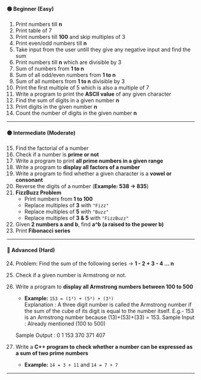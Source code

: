 <!-- Will have to practice them again then update them in .cpp files respectively -->
#### **🟢 Beginner (Easy)**
1. Print numbers till **n**  
2. Print table of 7  
3. Print numbers till **100** and skip multiples of 3  
4. Print even/odd numbers till **n**  
5. Take input from the user untill they give any negative input and find the sum  
6. Print numbers till **n** which are divisible by 3  
7. Sum of numbers from **1 to n**  
8. Sum of all odd/even numbers from **1 to n**  
9. Sum of all numbers from **1 to n** divisible by 3  
10. Print the first multiple of 5 which is also a multiple of 7  
11. Write a program to print the **ASCII value** of any given character  
12. Find the sum of digits in a given number **n**  
13. Print digits in the given number **n**  
14. Count the number of digits in the given number **n**  

---

#### **🟡 Intermediate (Moderate)**
15. Find the factorial of a number  
16. Check if a number is **prime or not**  
17. Write a program to print **all prime numbers in a given range**  
18. Write a program to **display all factors of a number**  
19. Write a program to find whether a given character is a **vowel or consonant**  
20. Reverse the digits of a number (**Example: 538 → 835**)  
21. **FizzBuzz Problem**  
    - Print numbers from **1 to 100**  
    - Replace multiples of **3** with `"Fizz"`  
    - Replace multiples of **5** with `"Buzz"`  
    - Replace multiples of **3 & 5** with `"FizzBuzz"`  
22. Given **2 numbers a and b**, find **a^b (a raised to the power b)**  
23. Print **Fibonacci series**  

---

#### **🔴 Advanced (Hard)**
24. Problem: Find the sum of the following series → **1 - 2 + 3 - 4 ... n**  
25. Check if a given number is Armstrong or not.
25. Write a program to **display all Armstrong numbers between 100 to 500**  
    - **Example:** `153 = (1³) + (5³) + (3³)`  
  Explanation : A three digit number is called the Armstrong number if the sum of the cube of its digit is equal to
    the number itself.
    E.g.- 153 is an Armstrong number because (13)+(53)+(33) = 153.
    Sample Input : Already mentioned (100 to 500)

    Sample Output :
    0
    1
    153
    370
    371
    407
26. Write a **C++ program to check whether a number can be expressed as a sum of two prime numbers**  
    - **Example:** `14 = 3 + 11` and `14 = 7 + 7`  

---
